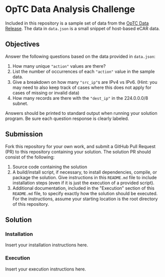 # OpTC Data Analysis Challenge

Included in this repository is a sample set of data from the
[OpTC Data Release](https://github.com/FiveDirections/OpTC-data). The data
in `data.json` is a small snippet of host-based eCAR data.

## Objectives

Answer the following questions based on the data provided in `data.json`:
1. How many unique `"action"` values are there?
2. List the number of occurrences of each `"action"` value in the sample data.
3. Give a breakdown on how many `"src_ip"`s are IPv4 vs IPv6. (Hint: you may
   need to also keep track of cases where this does not apply for cases of
   missing or invalid data)
4. How many records are there with the `"dest_ip"` in the 224.0.0.0/8 subnet.

Answers should be printed to standard output when running your solution program.
Be sure each question response is clearly labeled.

## Submission

Fork this repository for your own work, and submit a GitHub Pull Request (PR)
to this repository containing your solution.
The solution PR should consist of the following:

1. Source code containing the solution
2. A build/install script, if necessary, to install dependencies, compile,
   or package the solution. Give instructions in this `README.md` file
   to include installation steps (even if it is just the execution of a
   provided script).
3. Additional documentation, included in the "Execution" section of this
   `README.md` file, to specify exactly how the solution should be
   executed. For the instructions, assume your starting location is the root
   directory of this repository.

## Solution

### Installation

Insert your installation instructions here.

### Execution

Insert your execution instructions here.
